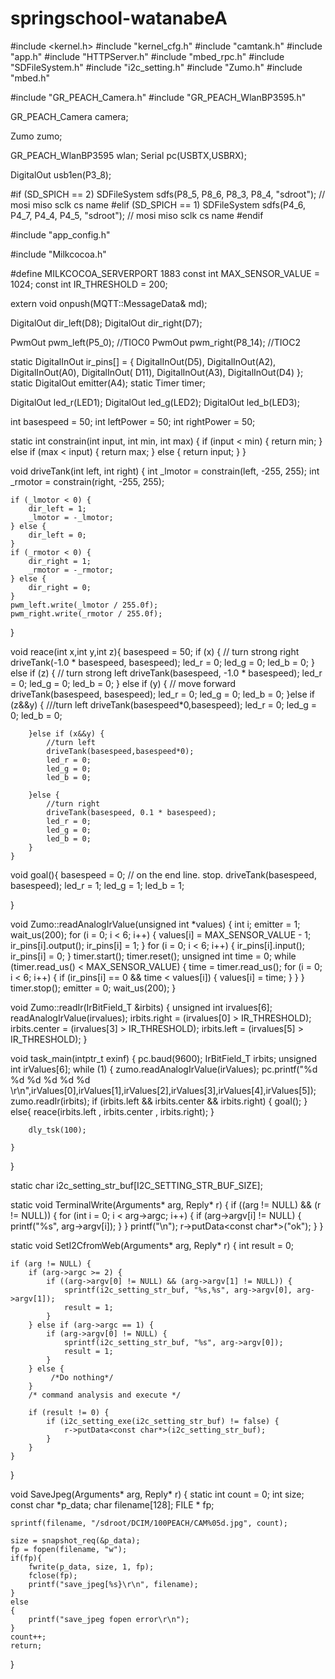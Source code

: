 # springschool-watanabeA
#include <kernel.h>
#include "kernel_cfg.h"
#include "camtank.h"
#include "app.h"
#include "HTTPServer.h"
#include "mbed_rpc.h"
#include "SDFileSystem.h"
#include "i2c_setting.h"
#include "Zumo.h"
#include "mbed.h"

#include "GR_PEACH_Camera.h"
#include "GR_PEACH_WlanBP3595.h"

GR_PEACH_Camera camera;

Zumo zumo;

GR_PEACH_WlanBP3595 wlan;
Serial pc(USBTX,USBRX);

DigitalOut usb1en(P3_8);

#if (SD_SPICH == 2)
SDFileSystem sdfs(P8_5, P8_6, P8_3, P8_4, "sdroot"); // mosi miso sclk cs name
#elif (SD_SPICH == 1)
SDFileSystem sdfs(P4_6, P4_7, P4_4, P4_5, "sdroot"); // mosi miso sclk cs name
#endif


#include "app_config.h"

#include "Milkcocoa.h"


#define MILKCOCOA_SERVERPORT  1883
const int MAX_SENSOR_VALUE = 1024;
const int IR_THRESHOLD = 200;

extern void onpush(MQTT::MessageData& md);

DigitalOut dir_left(D8);
DigitalOut dir_right(D7);

PwmOut pwm_left(P5_0);      //TIOC0
PwmOut pwm_right(P8_14);    //TIOC2

static DigitalInOut ir_pins[] =
		{ DigitalInOut(D5), DigitalInOut(A2), DigitalInOut(A0), DigitalInOut(
				D11), DigitalInOut(A3), DigitalInOut(D4) };
static DigitalOut emitter(A4);
static Timer timer;

DigitalOut led_r(LED1);
DigitalOut led_g(LED2);
DigitalOut led_b(LED3);

int basespeed = 50;
int leftPower = 50;
int rightPower = 50;

static int constrain(int input, int min, int max) {
	if (input < min) {
		return min;
	} else if (max < input) {
		return max;
	} else {
		return input;
	}
}

void driveTank(int left, int right) {
	int _lmotor = constrain(left, -255, 255);
	int _rmotor = constrain(right, -255, 255);

	if (_lmotor < 0) {
		dir_left = 1;
		_lmotor = -_lmotor;
	} else {
		dir_left = 0;
	}
	if (_rmotor < 0) {
		dir_right = 1;
		_rmotor = -_rmotor;
	} else {
		dir_right = 0;
	}
	pwm_left.write(_lmotor / 255.0f);
	pwm_right.write(_rmotor / 255.0f);
}

void reace(int x,int y,int z){
		basespeed = 50;
		if (x) {
			// turn strong right
			driveTank(-1.0 * basespeed, basespeed);
		    led_r = 0;
		    led_g = 0;
		    led_b = 0;
		} else if (z) {
			// turn strong left
			driveTank(basespeed, -1.0 * basespeed);
		    led_r = 0;
		    led_g = 0;
		    led_b = 0;
		} else if (y) {
			// move forward
			driveTank(basespeed, basespeed);
		    led_r = 0;
		    led_g = 0;
		    led_b = 0;
		}else if (z&&y) {
			///turn left
			driveTank(basespeed*0,basespeed);
		    led_r = 0;
		    led_g = 0;
		    led_b = 0;

		}else if (x&&y) {
			//turn left
			driveTank(basespeed,basespeed*0);
		    led_r = 0;
		    led_g = 0;
		    led_b = 0;

		}else {
			//turn right
			driveTank(basespeed, 0.1 * basespeed);
		    led_r = 0;
		    led_g = 0;
		    led_b = 0;
		}
	}

void goal(){
	basespeed = 0;
			// on the end line. stop.
			driveTank(basespeed, basespeed);
	led_r = 1;
	led_g = 1;
	led_b = 1;

}



void Zumo::readAnalogIrValue(unsigned int *values) {
	int i;
	emitter = 1;
	wait_us(200);
	for (i = 0; i < 6; i++) {
		values[i] = MAX_SENSOR_VALUE - 1;
		ir_pins[i].output();
		ir_pins[i] = 1;
	}
	for (i = 0; i < 6; i++) {
		ir_pins[i].input();
		ir_pins[i] = 0;
	}
	timer.start();
	timer.reset();
	unsigned int time = 0;
	while (timer.read_us() < MAX_SENSOR_VALUE) {
		time = timer.read_us();
		for (i = 0; i < 6; i++) {
			if (ir_pins[i] == 0 && time < values[i]) {
				values[i] = time;
			}
		}
	}
	timer.stop();
	emitter = 0;
	wait_us(200);
}

void Zumo::readIr(IrBitField_T &irbits) {
	unsigned int irvalues[6];
	readAnalogIrValue(irvalues);
	irbits.right = (irvalues[0] > IR_THRESHOLD);
	irbits.center = (irvalues[3] > IR_THRESHOLD);
	irbits.left = (irvalues[5] > IR_THRESHOLD);
}

void task_main(intptr_t exinf) {
	pc.baud(9600);
	IrBitField_T irbits;
	unsigned int irValues[6];
	while (1) {
		zumo.readAnalogIrValue(irValues);
		pc.printf("%d %d %d %d %d %d \r\n",irValues[0],irValues[1],irValues[2],irValues[3],irValues[4],irValues[5]);
		zumo.readIr(irbits);
		if (irbits.left && irbits.center && irbits.right) {
			goal();
		}
		else{
			reace(irbits.left , irbits.center , irbits.right);
		}

		dly_tsk(100);

	}
}

static char i2c_setting_str_buf[I2C_SETTING_STR_BUF_SIZE];

static void TerminalWrite(Arguments* arg, Reply* r) {
	if ((arg != NULL) && (r != NULL)) {
		for (int i = 0; i < arg->argc; i++) {
			if (arg->argv[i] != NULL) {
				printf("%s", arg->argv[i]);
			}
		}
		printf("\n");
		r->putData<const char*>("ok");
	}
}

static void SetI2CfromWeb(Arguments* arg, Reply* r) {
	int result = 0;

	if (arg != NULL) {
		if (arg->argc >= 2) {
			if ((arg->argv[0] != NULL) && (arg->argv[1] != NULL)) {
				sprintf(i2c_setting_str_buf, "%s,%s", arg->argv[0], arg->argv[1]);
				result = 1;
			}
		} else if (arg->argc == 1) {
			if (arg->argv[0] != NULL) {
				sprintf(i2c_setting_str_buf, "%s", arg->argv[0]);
				result = 1;
			}
		} else {
			 /*Do nothing*/
		}
		/* command analysis and execute */

		if (result != 0) {
			if (i2c_setting_exe(i2c_setting_str_buf) != false) {
				r->putData<const char*>(i2c_setting_str_buf);
			}
		}
	}
}

void SaveJpeg(Arguments* arg, Reply* r) {
	static int count = 0;
	int size;
	const char *p_data;
	char filename[128];
	FILE * fp;

	sprintf(filename, "/sdroot/DCIM/100PEACH/CAM%05d.jpg", count);

	size = snapshot_req(&p_data);
	fp = fopen(filename, "w");
	if(fp){
		fwrite(p_data, size, 1, fp);
		fclose(fp);
		printf("save_jpeg[%s}\r\n", filename);
	}
	else
	{
		printf("save_jpeg fopen error\r\n");
	}
	count++;
	return;
}
